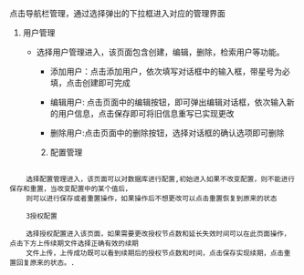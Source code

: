 点击导航栏管理，通过选择弹出的下拉框进入对应的管理界面

1. 用户管理

   * 选择用户管理进入，该页面包含创建，编辑，删除，检索用户等功能。

     * 添加用户：点击添加用户，依次填写对话框中的输入框，带星号为必填，点击创建即可完成

     * 编辑用户: 点击页面中的编辑按钮，即可弹出编辑对话框，依次输入新的用户信息，点击保存即可将旧信息重写已实现更改

     * 删除用户:点击页面中的删除按钮，选择对话框的确认选项即可删除

     2. 配置管理

```

    选择配置管理进入，该页面可以对数据库进行配置,初始进入如果不改变配置，则不能进行保存和重置，当改变配置中的某个值后，
    则可以进行保存或者重置操作，如果操作后不想更改可以点击重置恢复到原来的状态

    3授权配置

    选择授权配置进入该页面，如果需要更改授权节点数和延长失效时间可以在此页面操作，点击下方上传续期文件选择正确有效的续期
    文件上传，上传成功既可以看到续期后的授权节点数和时间，点击保存实现续期，点击重置回复原来的状态。.
```




